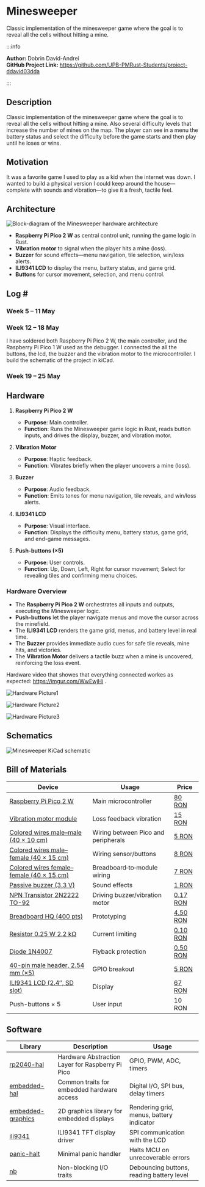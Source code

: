 # Minesweeper
Classic implementation of the minesweeper game where the goal is to reveal all the cells without hitting a mine.

:::info 

**Author:** Dobrin David-Andrei \
**GitHub Project Link:** https://github.com/UPB-PMRust-Students/proiect-ddavid03dda

:::

## Description

Classic implementation of the minesweeper game where the goal is to reveal all the cells without hitting a mine. Also several difficulty levels that increase the number of mines on the map. The player can see in a menu the battery status and select the difficulty before the game starts and then play until he loses or wins.

## Motivation

It was a favorite game I used to play as a kid when the internet was down. I wanted to build a physical version I could keep around the house—complete with sounds and vibration—to give it a fresh, tactile feel.  

## Architecture

![Block-diagram of the Minesweeper hardware architecture](architecture.webp)

- **Raspberry Pi Pico 2 W** as central control unit, running the game logic in Rust.  
- **Vibration motor** to signal when the player hits a mine (loss).  
- **Buzzer** for sound effects—menu navigation, tile selection, win/loss alerts.  
- **ILI9341 LCD** to display the menu, battery status, and game grid.  
- **Buttons** for cursor movement, selection, and menu control.

## Log ­#

### Week 5 – 11 May

### Week 12 – 18 May

I have soldered both Raspberry Pi Pico 2 W, the main controller, and the Raspberry Pi Pico 1 W used as the debugger. I connected the all the buttons, the lcd, the buzzer and the vibration motor to the microcontroller. I build the schematic of the project in kiCad. 

### Week 19 – 25 May

## Hardware

1. **Raspberry Pi Pico 2 W**  
   * **Purpose**: Main controller.  
   * **Function**: Runs the Minesweeper game logic in Rust, reads button inputs, and drives the display, buzzer, and vibration motor.

2. **Vibration Motor**  
   * **Purpose**: Haptic feedback.  
   * **Function**: Vibrates briefly when the player uncovers a mine (loss).

3. **Buzzer**  
   * **Purpose**: Audio feedback.  
   * **Function**: Emits tones for menu navigation, tile reveals, and win/loss alerts.

4. **ILI9341 LCD**  
   * **Purpose**: Visual interface.  
   * **Function**: Displays the difficulty menu, battery status, game grid, and end-game messages.

5. **Push-buttons (×5)**  
   * **Purpose**: User controls.  
   * **Function**: Up, Down, Left, Right for cursor movement; Select for revealing tiles and confirming menu choices.

### Hardware Overview

- The **Raspberry Pi Pico 2 W** orchestrates all inputs and outputs, executing the Minesweeper logic.  
- **Push-buttons** let the player navigate menus and move the cursor across the minefield.  
- The **ILI9341 LCD** renders the game grid, menus, and battery level in real time.  
- The **Buzzer** provides immediate audio cues for safe tile reveals, mine hits, and victories.  
- The **Vibration Motor** delivers a tactile buzz when a mine is uncovered, reinforcing the loss event.

Hardware video that showes that everything connected workes as expected: https://imgur.com/WwEwjHi .

![Hardware Picture1](hard1.webp)

![Hardware Picture2](hard2.webp)

![Hardware Picture3](hard3.webp)

## Schematics

![Minesweeper KiCad schematic](kiCad.webp)

## Bill of Materials

| Device                                                                                                                                   | Usage                                 | Price                                                                                                                                     |
|------------------------------------------------------------------------------------------------------------------------------------------|---------------------------------------|-------------------------------------------------------------------------------------------------------------------------------------------|
| [Raspberry Pi Pico 2 W](https://www.optimusdigital.ro/ro/placi-raspberry-pi/13327-raspberry-pi-pico-2-w.html)                             | Main microcontroller                  | [80 RON](https://www.optimusdigital.ro/ro/placi-raspberry-pi/13327-raspberry-pi-pico-2-w.html)                                              |
| [Vibration motor module](https://www.optimusdigital.ro/ro/motoare-motoare-cu-vibratii/8251-modul-cu-motor-cu-vibraii.html)                 | Loss feedback vibration               | [15 RON](https://www.optimusdigital.ro/ro/motoare-motoare-cu-vibratii/8251-modul-cu-motor-cu-vibraii.html)                                  |
| [Colored wires male–male (40 × 10 cm)](https://www.optimusdigital.ro/ro/fire-fire-mufate/881-set-fire-mama-mama-40p-15-cm.html)             | Wiring between Pico and peripherals   | [5 RON](https://www.optimusdigital.ro/ro/fire-fire-mufate/881-set-fire-mama-mama-40p-15-cm.html)                                            |
| [Colored wires male–female (40 × 15 cm)](https://www.optimusdigital.ro/ro/toate-produsele/877-set-fire-mama-tata-40p-15-cm.html)             | Wiring sensor/buttons                 | [8 RON](https://www.optimusdigital.ro/ro/toate-produsele/877-set-fire-mama-tata-40p-15-cm.html)                                             |
| [Colored wires female–female (40 × 15 cm)](https://www.optimusdigital.ro/ro/fire-fire-mufate/881-set-fire-mama-mama-40p-15-cm.html)           | Breadboard‐to‐module wiring           | [7 RON](https://www.optimusdigital.ro/ro/fire-fire-mufate/881-set-fire-mama-mama-40p-15-cm.html)                                            |
| [Passive buzzer (3.3 V)](https://www.optimusdigital.ro/ro/audio-buzzere/12247-buzzer-pasiv-de-33v-sau-3v.html)                              | Sound effects                         | [1 RON](https://www.optimusdigital.ro/ro/audio-buzzere/12247-buzzer-pasiv-de-33v-sau-3v.html)                                               |
| [NPN Transistor 2N2222 TO-92](https://www.optimusdigital.ro/ro/componente-electronice-tranzistoare/935-tranzistor-s9013-npn-50-pcs-set.html) | Driving buzzer/vibration motor        | [0.17 RON](https://www.optimusdigital.ro/ro/componente-electronice-tranzistoare/935-tranzistor-s9013-npn-50-pcs-set.html)                  |
| [Breadboard HQ (400 pts)](https://www.optimusdigital.ro/ro/prototipare-breadboard-uri/44-breadboard-400-points.html)                         | Prototyping                           | [4.50 RON](https://www.optimusdigital.ro/ro/prototipare-breadboard-uri/44-breadboard-400-points.html)                                       |
| [Resistor 0.25 W 2.2 kΩ](https://www.optimusdigital.ro/ro/fire-fire-mufate/884-set-fire-tata-tata-40p-10-cm.html)                             | Current limiting                      | [0.10 RON](https://www.optimusdigital.ro/ro/fire-fire-mufate/884-set-fire-tata-tata-40p-10-cm.html)                                           |
| [Diode 1N4007](https://www.optimusdigital.ro/ro/componente-electronice-diode/7457-dioda-1n4007.html)                                          | Flyback protection                    | [0.50 RON](https://www.optimusdigital.ro/ro/componente-electronice-diode/7457-dioda-1n4007.html)                                            |
| [40-pin male header, 2.54 mm (×5)](https://www.optimusdigital.ro/en/pin-headers/464-colored-40p-254-mm-pitch-male-pin-header-red.html)        | GPIO breakout                         | [5 RON](https://www.optimusdigital.ro/en/pin-headers/464-colored-40p-254-mm-pitch-male-pin-header-red.html)                                 |
| [ILI9341 LCD (2.4″, SD slot)](https://www.bitmi.ro/module-electronice/ecran-lcd-ili9341-cu-touch-si-slot-pentru-card-sd-2-4-10797-bitmi-ro.html) | Display                               | [67 RON](https://www.bitmi.ro/module-electronice/ecran-lcd-ili9341-cu-touch-si-slot-pentru-card-sd-2-4-10797-bitmi-ro.html)                |
| Push-buttons × 5                                                                                                                          | User input                            | 10 RON                                                                                                                                     |

## Software

| Library                                            | Description                                    | Usage                                      |
|----------------------------------------------------|------------------------------------------------|--------------------------------------------|
| [rp2040-hal](https://github.com/rp-rs/rp2040-hal)   | Hardware Abstraction Layer for Raspberry Pi Pico | GPIO, PWM, ADC, timers                     |
| [embedded-hal](https://github.com/rust-embedded/embedded-hal) | Common traits for embedded hardware access   | Digital I/O, SPI bus, delay timers         |
| [embedded-graphics](https://github.com/embedded-graphics/embedded-graphics) | 2D graphics library for embedded displays   | Rendering grid, menus, battery indicator   |
| [ili9341](https://github.com/almindor/ili9341)      | ILI9341 TFT display driver                     | SPI communication with the LCD             |
| [panic-halt](https://crates.io/crates/panic-halt)   | Minimal panic handler                          | Halts MCU on unrecoverable errors          |
| [nb](https://crates.io/crates/nb)                   | Non-blocking I/O traits                        | Debouncing buttons, reading battery level  |
